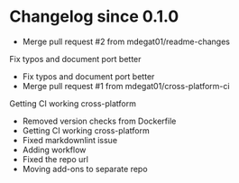 # Changelog since 0.1.0
- Merge pull request #2 from mdegat01/readme-changes

Fix typos and document port better 
- Fix typos and document port better 
- Merge pull request #1 from mdegat01/cross-platform-ci

Getting CI working cross-platform 
- Removed version checks from Dockerfile 
- Getting CI working cross-platform 
- Fixed markdownlint issue 
- Adding workflow 
- Fixed the repo url 
- Moving add-ons to separate repo 
